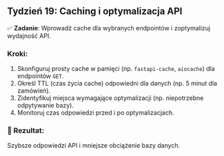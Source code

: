 ## Tydzień 19: Caching i optymalizacja API

✅ **Zadanie**: Wprowadź cache dla wybranych endpointów i zoptymalizuj wydajność API.

### Kroki:

1. Skonfiguruj prosty cache w pamięci (np. `fastapi-cache`, `aiocache`) dla endpointów `GET`.
2. Określ TTL (czas życia cache) odpowiedni dla danych (np. 5 minut dla zamówień).
3. Zidentyfikuj miejsca wymagające optymalizacji (np. niepotrzebne odpytywanie bazy).
4. Monitoruj czas odpowiedzi przed i po optymalizacjach.

### 🎯 Rezultat:
Szybsze odpowiedzi API i mniejsze obciążenie bazy danych.
